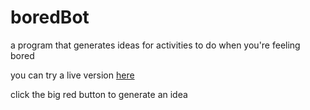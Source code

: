 # boredBot
a program that generates ideas for activities to do when you're feeling bored

you can try a live version [here](https://gentle-frangipane-d782bf.netlify.app/)

click the big red button to generate an idea
